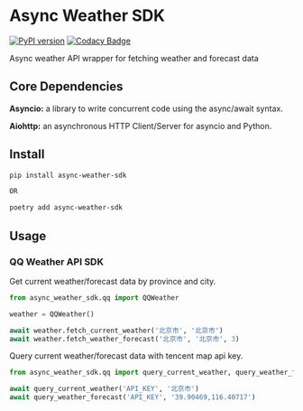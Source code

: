 # Async Weather SDK

[![PyPI version](https://img.shields.io/pypi/v/async-weather-sdk?logo=python&logoColor=white)](https://badge.fury.io/py/async-weather-sdk)
[![Codacy Badge](https://img.shields.io/codacy/coverage/f548667427c24fc394204b440166c26d?logo=Codacy)](https://www.codacy.com/gh/decentfox/async-weather-sdk?utm_source=github.com&utm_medium=referral&utm_content=decentfox/async-weather-sdk&utm_campaign=Badge_Coverage)

Async weather API wrapper for fetching weather and forecast data

## Core Dependencies

**Asyncio:** a library to write concurrent code using the async/await syntax.

**Aiohttp:** an asynchronous HTTP Client/Server for asyncio and Python.

## Install

```bash
pip install async-weather-sdk

OR

poetry add async-weather-sdk
```

## Usage

### QQ Weather API SDK

Get current weather/forecast data by province and city.

```python
from async_weather_sdk.qq import QQWeather

weather = QQWeather()

await weather.fetch_current_weather('北京市', '北京市')
await weather.fetch_weather_forecast('北京市', '北京市', 3)
```

Query current weather/forecast data with tencent map api key.

```python
from async_weather_sdk.qq import query_current_weather, query_weather_forecast

await query_current_weather('API_KEY', '北京市')
await query_weather_forecast('API_KEY', '39.90469,116.40717')
```
